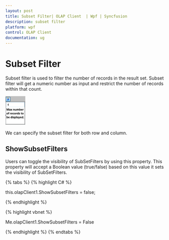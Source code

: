 ```yaml
---
layout: post
title: Subset Filter| OLAP Client  | Wpf | Syncfusion
description: subset filter
platform: wpf
control: OLAP Client 
documentation: ug
---
```


# Subset Filter

Subset filter is used to filter the number of records in the result set. Subset filter will get a numeric number as input and restrict the 
number of records within that count.

![](Subset-Filter_images/Subset-Filter_img1.png)



We can specify the subset filter for both row and column.

## ShowSubsetFilters

Users can toggle the visibility of SubSetFilters by using this property. This property will accept a Boolean value (true/false) based on 
this value it sets the visibility of SubSetFilters.

{% tabs %}
{% highlight C# %}  



this.olapClient1.ShowSubsetFilters = false;

{% endhighlight %} 


{% highlight vbnet %} 



Me.olapClient1.ShowSubsetFilters = False

{% endhighlight %}
{% endtabs %}
